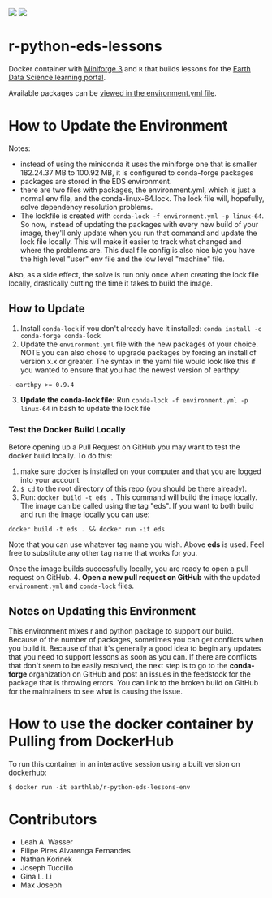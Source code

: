 [![](https://images.microbadger.com/badges/image/earthlab/r-python-eds-lessons-env.svg)](https://microbadger.com/images/earthlab/r-python-eds-lessons-env "build specs for the eds-lessons environment")
[![](https://images.microbadger.com/badges/version/earthlab/r-python-eds-lessons-env.svg)](https://microbadger.com/images/earthlab/r-python-eds-lessons-env "Version")


# r-python-eds-lessons

Docker container with [Miniforge 3](https://github.com/conda-forge/miniforge) and `R` that builds lessons for the [Earth Data Science learning portal](https://www.earthdatascience.org).

Available packages can be [viewed in the environment.yml file](https://github.com/earthlab/r-python-eds-lessons/environment.yml).

# How to Update the Environment

Notes:
* instead of using the miniconda it uses the miniforge one that is smaller 182.24.37 MB to 100.92 MB, it is configured to conda-forge packages
* packages are stored in the EDS environment.
* there are two files with packages, the environment.yml, which is just a normal env file, and the conda-linux-64.lock. The lock file will, hopefully, solve dependency resolution problems.
* The lockfile is created with `conda-lock -f environment.yml -p linux-64`. So now, instead of updating the packages with every new build of your image, they'll only update when you run that command and update the lock file locally. This will make it easier to track what changed and where the problems are. This dual file config is also nice b/c you have the high level "user" env file and the low level "machine" file.

Also, as a side effect, the solve is run only once when creating the lock file locally, drastically cutting the time it takes to build the image.

## How to Update

1. Install `conda-lock` if you don't already have it installed: `conda install -c conda-forge conda-lock`
2. Update the `environment.yml` file with the new packages of your choice. NOTE you can also chose to upgrade packages by forcing an install of version x.x or greater. The syntax in the yaml file would look like this if you wanted to ensure that you had the newest version of earthpy:

`- earthpy >= 0.9.4`

3. **Update the conda-lock  file:** Run `conda-lock -f environment.yml -p linux-64` in bash to update the lock  file

### Test the Docker Build Locally
Before opening up a Pull Request on GitHub you may want to test the docker build locally.
To do this:

1. make sure docker is installed on your computer and that you are logged into your account
2. `$ cd` to the root directory of this repo (you should be there already).
3. Run: `docker build -t eds .` This command will build the image locally. The image can be called using the tag "eds". If you want to both build and run the image locally you can use:

`docker build -t eds . && docker run -it eds`

Note that you can use whatever tag name you wish. Above **eds** is used. Feel
free to substitute any other tag name that works for you.

Once the image builds successfully locally, you are ready to open a pull request
on GitHub.
4. **Open a new pull request on GitHub** with the updated `environment.yml` and `conda-lock` files.

## Notes on Updating this Environment
This environment mixes r and python package to support our build. Because of the
number of packages, sometimes you can get conflicts when you build it. Because
of that it's generally a good idea to begin any updates that you need to
support lessons as soon as you can. If there are conflicts that don't seem to
be easily resolved, the  next step is to go to the **conda-forge** organization
on GitHub and post an issues in the feedstock for the package that is throwing
errors. You can link to the broken build on GitHub for the maintainers to see
what is causing the issue.  

# How to use the docker container by Pulling from DockerHub

To run this container in an interactive session using a built version on dockerhub:

```
$ docker run -it earthlab/r-python-eds-lessons-env
```

# Contributors

- Leah A. Wasser
- Filipe Pires Alvarenga Fernandes
- Nathan Korinek
- Joseph Tuccillo
- Gina L. Li
- Max Joseph
